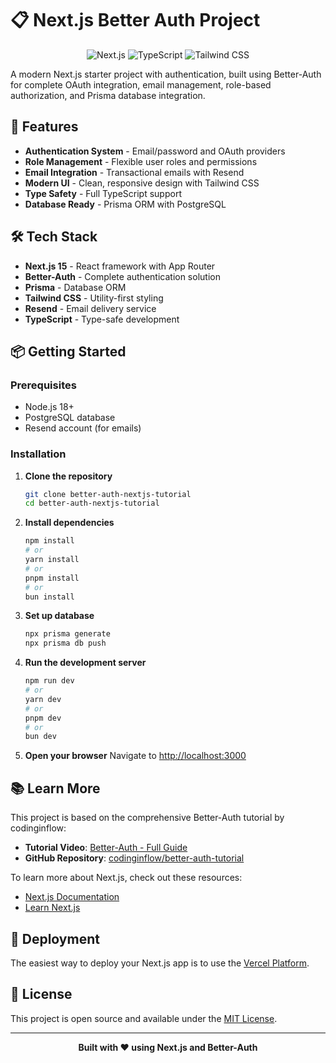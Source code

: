 # 📋 Next.js Better Auth Project

<div align="center">

![Next.js](https://img.shields.io/badge/Next.js-000000?style=for-the-badge&logo=next.js&logoColor=white)
![TypeScript](https://img.shields.io/badge/TypeScript-007ACC?style=for-the-badge&logo=typescript&logoColor=white)
![Tailwind CSS](https://img.shields.io/badge/Tailwind_CSS-38B2AC?style=for-the-badge&logo=tailwind-css&logoColor=white)

</div>

A modern Next.js starter project with authentication, built using Better-Auth for complete OAuth integration, email management, role-based authorization, and Prisma database integration.

## 🚀 Features

- **Authentication System** - Email/password and OAuth providers
- **Role Management** - Flexible user roles and permissions
- **Email Integration** - Transactional emails with Resend
- **Modern UI** - Clean, responsive design with Tailwind CSS
- **Type Safety** - Full TypeScript support
- **Database Ready** - Prisma ORM with PostgreSQL

## 🛠️ Tech Stack

- **Next.js 15** - React framework with App Router
- **Better-Auth** - Complete authentication solution
- **Prisma** - Database ORM
- **Tailwind CSS** - Utility-first styling
- **Resend** - Email delivery service
- **TypeScript** - Type-safe development

## 📦 Getting Started

### Prerequisites

- Node.js 18+ 
- PostgreSQL database
- Resend account (for emails)

### Installation

1. **Clone the repository**
   ```bash
   git clone better-auth-nextjs-tutorial
   cd better-auth-nextjs-tutorial
   ```

2. **Install dependencies**
   ```bash
   npm install
   # or
   yarn install
   # or
   pnpm install
   # or
   bun install
   ```

3. **Set up database**
   ```bash
   npx prisma generate
   npx prisma db push
   ```

4. **Run the development server**
   ```bash
   npm run dev
   # or
   yarn dev
   # or
   pnpm dev
   # or
   bun dev
   ```

5. **Open your browser**
   Navigate to [http://localhost:3000](http://localhost:3000)

## 📚 Learn More

This project is based on the comprehensive Better-Auth tutorial by codinginflow:

- **Tutorial Video**: [Better-Auth - Full Guide](https://www.youtube.com/watch?v=w5Emwt3nuV0)
- **GitHub Repository**: [codinginflow/better-auth-tutorial](https://github.com/codinginflow/better-auth-tutorial)

To learn more about Next.js, check out these resources:
- [Next.js Documentation](https://nextjs.org/docs)
- [Learn Next.js](https://nextjs.org/learn)

## 🚀 Deployment

The easiest way to deploy your Next.js app is to use the [Vercel Platform](https://vercel.com/new).

## 📄 License

This project is open source and available under the [MIT License](LICENSE).

---

<div align="center">

**Built with ❤️ using Next.js and Better-Auth**

</div>
